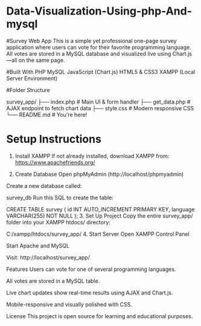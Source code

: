 # Data-Visualization-Using-php-And-mysql
#Survey Web App
This is a simple yet professional one-page survey application where users can vote for their favorite programming language. All votes are stored in a MySQL database and visualized live using Chart.js—all on the same page.

#Built With
PHP
MySQL
JavaScript (Chart.js)
HTML5 & CSS3
XAMPP (Local Server Environment)

#Folder Structure

survey_app/
├── index.php         # Main UI & form handler
├── get_data.php      # AJAX endpoint to fetch chart data
├── style.css         # Modern responsive CSS
└── README.md         # You're here!
# Setup Instructions
1.  Install XAMPP
If not already installed, download XAMPP from:
 https://www.apachefriends.org/

2.  Create Database
Open phpMyAdmin (http://localhost/phpmyadmin)

Create a new database called:

survey_db
Run this SQL to create the table:

CREATE TABLE survey (
    id INT AUTO_INCREMENT PRIMARY KEY,
    language VARCHAR(255) NOT NULL
);
3.  Set Up Project
Copy the entire survey_app/ folder into your XAMPP htdocs/ directory:

C:/xampp/htdocs/survey_app/
4.  Start Server
Open XAMPP Control Panel

Start Apache and MySQL

Visit:
 http://localhost/survey_app/

 Features
Users can vote for one of several programming languages.

All votes are stored in a MySQL table.

Live chart updates show real-time results using AJAX and Chart.js.

Mobile-responsive and visually polished with CSS.

 License
This project is open source for learning and educational purposes.
